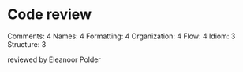 # Code review
Comments: 4
Names: 4
Formatting: 4
Organization: 4
Flow: 4
Idiom: 3
Structure: 3

reviewed by Eleanoor Polder
